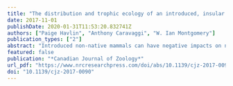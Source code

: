 ```yaml
---
title: "The distribution and trophic ecology of an introduced, insular population of red-necked wallabies (Notamacropus rufogriseus)"
date: 2017-11-01
publishDate: 2020-01-31T11:53:20.832741Z
authors: ["Paige Havlin", "Anthony Caravaggi", "W. Ian Montgomery"]
publication_types: ["2"]
abstract: "Introduced non-native mammals can have negative impacts on native biota and it is important that their ecologies are quantified so that potential impacts can be understood. Red-necked wallabies (No..., Les mammifères non indigènes introduits peuvent avoir des effets négatifs sur le biote indigène, et il est important de quantifier leur écologie afin de comprendre ces impacts potentiels. Des walla..."
featured: false
publication: "*Canadian Journal of Zoology*"
url_pdf: "https://www.nrcresearchpress.com/doi/abs/10.1139/cjz-2017-0090"
doi: "10.1139/cjz-2017-0090"
---
```


